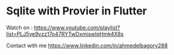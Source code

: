 # Sqlite with Provier in Flutter



Watch on : https://www.youtube.com/playlist?list=PLJ5ye9vzz17o47RYTwDxmiswlqHmk4X8s


Contact with me 
https://www.linkedin.com/in/ahmedelbagory288
